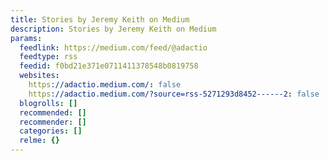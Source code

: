 ```yaml
---
title: Stories by Jeremy Keith on Medium
description: Stories by Jeremy Keith on Medium
params:
  feedlink: https://medium.com/feed/@adactio
  feedtype: rss
  feedid: f0bd21e371e0711411378548b0819758
  websites:
    https://adactio.medium.com/: false
    https://adactio.medium.com/?source=rss-5271293d8452------2: false
  blogrolls: []
  recommended: []
  recommender: []
  categories: []
  relme: {}
---
```

